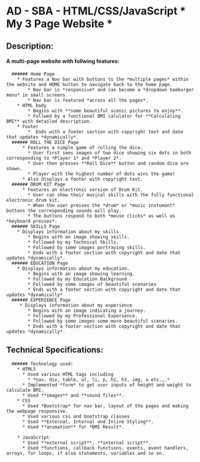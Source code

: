 # AD - SBA - HTML/CSS/JavaScript * My 3 Page Website *

## Description:
  #### A multi-page website with follwing features:
      ###### Home Page
        * Features a Nav bar with buttons to the *multiple pages* within the website and HOME button to navigate back to the home page.
            * Nav bar is *responsive* and can become a *dropdown hamburger menu* in small screens.
            * Nav bar is featured *across all the pages*.
        * HTML body 
            * Begins with **some beautiful scenic pictures to enjoy**.
            * Follwed by a functional BMI calulator for **Calculating BMI** with detailed description.
        * Footer 
            *  Ends with a footer section with copyright text and date that updates *dynamically*.
      ###### ROLL THE DICE Page
          * Features a simple game of rolling the dice.
            * User first sees images of two dice showing six dots in both corresponding to *Player 1* and *Player 2*.
            * User then presses **Roll Dice** button and random dice are shown.
            * Player with the highest number of dots wins the game! 
          * Also displays a footer with copyright text.
      ###### DRUM KIT Page
          * Features an electronic version of Drum Kit.
            * User can show their musical skills with the fully functional electronic drum kit.
            * When the user presses the *drum* or *music instument* buttons the corresponding sounds will play.
            * The buttons respond to both *mouse clicks* as well as *keyboard presses*.
      ###### SKILLS Page
        * Displays information about my skills.
            * Begins with an image showing skills.
            * Followed by my Technical Skills.
            * Followed by some images portraying skills.
            * Ends with a footer section with copyright and date that updates *dynamically*.
      ###### EDUCATION Page
        * Displays information about my education.
            * Begins with an image showing learning.
            * Followed by my Education Background
            * Followed by some images of beautiful scenaries
            * Ends with a footer section with copyright and date that updates *dynamically*
      ###### EXPERIENCE Page
         * Displays information about my experience
            * Begins with an image indicating a journey.
            * Followed by my Professional Experience.
            * Followed by some images some more beautiful scenaries.
            * Ends with a footer section with copyright and date that updates *dynamically*.

  
  ## Technical Specifications:
      ###### Technology used:
        * HTML5
          * Used various HTML tags including
            * *nav, div, table, ul, li, p, h1, h3, img, a etc.,.* 
          * Implemented *form* to get user inputs of height and weight to calculate BMI.
          * Used **images** and **sound files**. 
        * CSS
          * Used *Bootstrap* for nav bar, layout of the pages and making the webpage responsive.
          * Used various css and bootstrap classes
          * Used **External, Internal and Inline Styling**.
          * Used **animation** for *BMI Result*.

        * JavaScript
          * Used **external script**, **internal script**.
          * Used *functions, callback functions, events, event handlers, arrays, for loops, if else statements, variables and so on.
            




